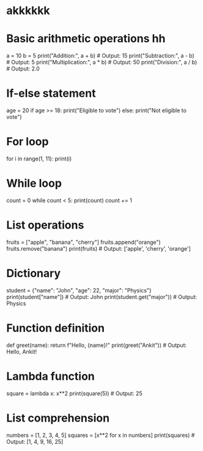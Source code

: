 # akkkkkk
# Basic arithmetic operations hh
a = 10
b = 5
print("Addition:", a + b)  # Output: 15
print("Subtraction:", a - b)  # Output: 5
print("Multiplication:", a * b)  # Output: 50
print("Division:", a / b)  # Output: 2.0

# If-else statement
age = 20
if age >= 18:
    print("Eligible to vote")
else:
    print("Not eligible to vote")

# For loop
for i in range(1, 11):
    print(i)

# While loop
count = 0
while count < 5:
    print(count)
    count += 1

# List operations
fruits = ["apple", "banana", "cherry"]
fruits.append("orange")
fruits.remove("banana")
print(fruits)  # Output: ['apple', 'cherry', 'orange']

# Dictionary
student = {"name": "John", "age": 22, "major": "Physics"}
print(student["name"])  # Output: John
print(student.get("major"))  # Output: Physics

# Function definition
def greet(name):
    return f"Hello, {name}!"
print(greet("Ankit"))  # Output: Hello, Ankit!

# Lambda function
square = lambda x: x**2
print(square(5)) # Output: 25

# List comprehension
numbers = [1, 2, 3, 4, 5]
squares = [x**2 for x in numbers]
print(squares) # Output: [1, 4, 9, 16, 25]
